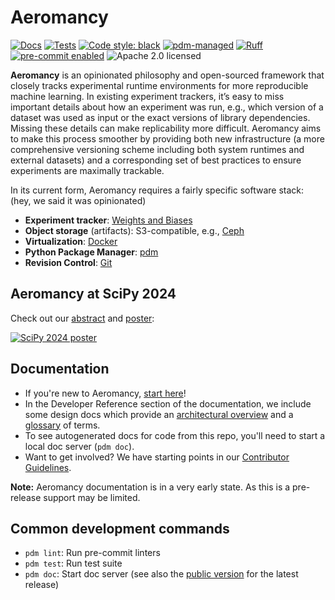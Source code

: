 # Aeromancy

[![Docs](https://img.shields.io/badge/Docs-yellow?style=flat&link=https%3A%2F%2Fquant-aq.github.io%2Faeromancy%2F)](https://quant-aq.github.io/aeromancy/)
[![Tests](https://github.com/quant-aq/aeromancy/actions/workflows/ci.yml/badge.svg)](https://github.com/quant-aq/aeromancy/actions/workflows/ci.yml)
[![Code style: black](https://img.shields.io/badge/code%20style-black-000000.svg)](https://github.com/psf/black)
[![pdm-managed](https://img.shields.io/badge/pdm-managed-blueviolet)](https://pdm.fming.dev)
[![Ruff](https://img.shields.io/endpoint?url=https://raw.githubusercontent.com/astral-sh/ruff/main/assets/badge/v2.json)](https://github.com/astral-sh/ruff)
[![pre-commit enabled](https://img.shields.io/badge/pre--commit-enabled-brightgreen?logo=pre-commit&logoColor=white)](https://pre-commit.com/)
![Apache 2.0 licensed](https://img.shields.io/github/license/quant-aq/aeromancy)

**Aeromancy** is an opinionated philosophy and open-sourced framework that
closely tracks experimental runtime environments for more reproducible machine
learning. In existing experiment trackers, it’s easy to miss important details
about how an experiment was run, e.g., which version of a dataset was used as
input or the exact versions of library dependencies. Missing these details can
make replicability more difficult. Aeromancy aims to make this process smoother
by providing both new infrastructure (a more comprehensive versioning scheme
including both system runtimes and external datasets) and a corresponding set of
best practices to ensure experiments are maximally trackable.

In its current form, Aeromancy requires a fairly specific software stack: (hey,
we said it was opinionated)

- **Experiment tracker**: [Weights and Biases](https://wandb.ai)
- **Object storage** (artifacts): S3-compatible, e.g.,
  [Ceph](https://github.com/ceph/ceph)
- **Virtualization**: [Docker](https://www.docker.com/)
- **Python Package Manager**: [pdm](https://pdm.fming.dev)
- **Revision Control**: [Git](https://git-scm.com/)

## Aeromancy at SciPy 2024

Check out our [abstract](docs/docs/scipy_abstract.md) and [poster](https://raw.githubusercontent.com/quant-aq/aeromancy/main/docs/docs/Aeromancy_SciPy_2024_poster.pdf):

[![SciPy 2024 poster](https://raw.githubusercontent.com/quant-aq/aeromancy/main/docs/docs/Aeromancy_SciPy_2024_poster_thumb.png)](https://raw.githubusercontent.com/quant-aq/aeromancy/main/docs/docs/Aeromancy_SciPy_2024_poster.pdf)

## Documentation

- If you're new to Aeromancy, [start here](docs/docs/quick_start.md)!
- In the Developer Reference section of the documentation, we include some
  design docs which provide an [architectural overview](docs/docs/scaffolding.md) and a
  [glossary](docs/docs/tasks.md) of terms.
- To see autogenerated docs for code from this repo, you'll need to start a
  local doc server (`pdm doc`).
- Want to get involved? We have starting points in our [Contributor Guidelines](docs/docs/contributing.md).

**Note:** Aeromancy documentation is in a very early state. As this is a
pre-release support may be limited.

## Common development commands

- `pdm lint`: Run pre-commit linters
- `pdm test`: Run test suite
- `pdm doc`: Start doc server (see also the [public
  version](https://quant-aq.github.io/aeromancy/) for the latest release)
